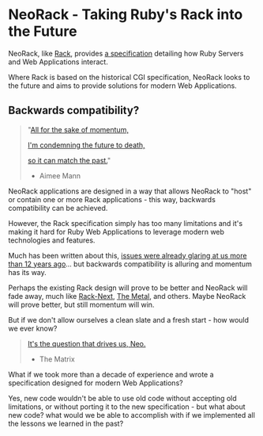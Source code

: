 # NeoRack - Taking Ruby's Rack into the Future

NeoRack, like [Rack](https://github.com/rack/rack), provides [a specification](./SPEC.md) detailing how Ruby Servers and Web Applications interact.

Where Rack is based on the historical CGI specification, NeoRack looks to the future and aims to provide solutions for modern Web Applications.

## Backwards compatibility?

> "[All for the sake of momentum,](https://youtu.be/2F-0pKS3xgk?t=105)
> 
>  [I'm condemning the future to death,](https://youtu.be/2F-0pKS3xgk?t=105)
>  
>  [so it can match the past.](https://youtu.be/2F-0pKS3xgk?t=105)"
>  
>  - Aimee Mann

NeoRack applications are designed in a way that allows NeoRack to "host" or contain one or more Rack applications - this way, backwards compatibility can be achieved.

However, the Rack specification simply has too many limitations and it's making it hard for Ruby Web Applications to leverage modern web technologies and features.

Much has been written about this, [issues were already glaring at us more than 12 years ago](http://blog.plataformatec.com.br/2012/06/why-your-web-framework-should-not-adopt-rack-api/)... but backwards compatibility is alluring and momentum has its way.

Perhaps the existing Rack design will prove to be better and NeoRack will fade away, much like [Rack-Next](https://github.com/Wardrop/Rack-Next), [The Metal](https://github.com/tenderlove/the_metal), and others. Maybe NeoRack will prove better, but still momentum will win.

But if we don't allow ourselves a clean slate and a fresh start - how would we ever know?

> [It's the question that drives us, Neo.](https://youtu.be/jXeF1rMkpQw?t=80)
> 
>  - The Matrix

What if we took more than a decade of experience and wrote a specification designed for modern Web Applications?

Yes, new code wouldn't be able to use old code without accepting old limitations, or without porting it to the new specification - but what about new code? what would we be able to accomplish with if we implemented all the lessons we learned in the past?
